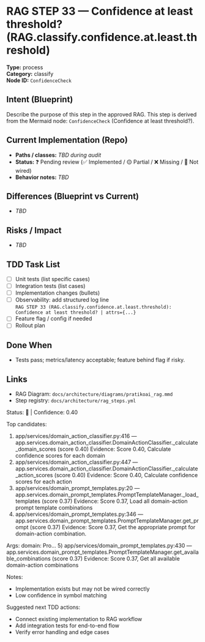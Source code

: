 # RAG STEP 33 — Confidence at least threshold? (RAG.classify.confidence.at.least.threshold)

**Type:** process  
**Category:** classify  
**Node ID:** `ConfidenceCheck`

## Intent (Blueprint)
Describe the purpose of this step in the approved RAG. This step is derived from the Mermaid node: `ConfidenceCheck` (Confidence at least threshold?).

## Current Implementation (Repo)
- **Paths / classes:** _TBD during audit_
- **Status:** ❓ Pending review (✅ Implemented / 🟡 Partial / ❌ Missing / 🔌 Not wired)
- **Behavior notes:** _TBD_

## Differences (Blueprint vs Current)
- _TBD_

## Risks / Impact
- _TBD_

## TDD Task List
- [ ] Unit tests (list specific cases)
- [ ] Integration tests (list cases)
- [ ] Implementation changes (bullets)
- [ ] Observability: add structured log line  
  `RAG STEP 33 (RAG.classify.confidence.at.least.threshold): Confidence at least threshold? | attrs={...}`
- [ ] Feature flag / config if needed
- [ ] Rollout plan

## Done When
- Tests pass; metrics/latency acceptable; feature behind flag if risky.

## Links
- RAG Diagram: `docs/architecture/diagrams/pratikoai_rag.mmd`
- Step registry: `docs/architecture/rag_steps.yml`


<!-- AUTO-AUDIT:BEGIN -->
Status: 🔌  |  Confidence: 0.40

Top candidates:
1) app/services/domain_action_classifier.py:416 — app.services.domain_action_classifier.DomainActionClassifier._calculate_domain_scores (score 0.40)
   Evidence: Score 0.40, Calculate confidence scores for each domain
2) app/services/domain_action_classifier.py:447 — app.services.domain_action_classifier.DomainActionClassifier._calculate_action_scores (score 0.40)
   Evidence: Score 0.40, Calculate confidence scores for each action
3) app/services/domain_prompt_templates.py:20 — app.services.domain_prompt_templates.PromptTemplateManager._load_templates (score 0.37)
   Evidence: Score 0.37, Load all domain-action prompt template combinations
4) app/services/domain_prompt_templates.py:346 — app.services.domain_prompt_templates.PromptTemplateManager.get_prompt (score 0.37)
   Evidence: Score 0.37, Get the appropriate prompt for domain-action combination.

Args:
    domain: Pro...
5) app/services/domain_prompt_templates.py:430 — app.services.domain_prompt_templates.PromptTemplateManager.get_available_combinations (score 0.37)
   Evidence: Score 0.37, Get all available domain-action combinations

Notes:
- Implementation exists but may not be wired correctly
- Low confidence in symbol matching

Suggested next TDD actions:
- Connect existing implementation to RAG workflow
- Add integration tests for end-to-end flow
- Verify error handling and edge cases
<!-- AUTO-AUDIT:END -->